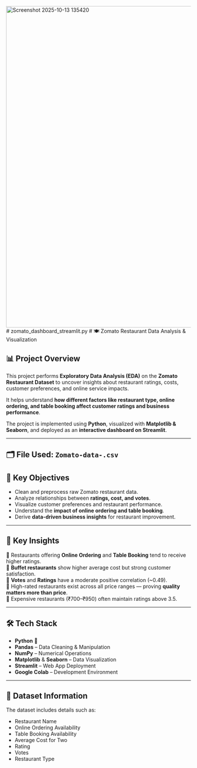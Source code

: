 <img width="1888" height="874" alt="Screenshot 2025-10-13 135420" src="https://github.com/user-attachments/assets/b81379ab-3757-432e-a632-a78ada041121" />
# zomato_dashboard_streamlit.py
# 🍽 Zomato Restaurant Data Analysis & Visualization

## 📊 Project Overview
This project performs **Exploratory Data Analysis (EDA)** on the **Zomato Restaurant Dataset** to uncover insights about restaurant ratings, costs, customer preferences, and online service impacts.  

It helps understand **how different factors like restaurant type, online ordering, and table booking affect customer ratings and business performance**.

The project is implemented using **Python**, visualized with **Matplotlib & Seaborn**, and deployed as an **interactive dashboard on Streamlit**.

---
🗂️ **File Used:** `Zomato-data-.csv`
---
## 🚀 Key Objectives
- Clean and preprocess raw Zomato restaurant data.  
- Analyze relationships between **ratings, cost, and votes**.  
- Visualize customer preferences and restaurant performance.  
- Understand the **impact of online ordering and table booking**.  
- Derive **data-driven business insights** for restaurant improvement.

---

## 🧠 Key Insights
📌 Restaurants offering **Online Ordering** and **Table Booking** tend to receive higher ratings.  
📌 **Buffet restaurants** show higher average cost but strong customer satisfaction.  
📌 **Votes** and **Ratings** have a moderate positive correlation (~0.49).  
📌 High-rated restaurants exist across all price ranges — proving **quality matters more than price**.  
📌 Expensive restaurants (₹700–₹950) often maintain ratings above 3.5.  

---

## 🛠️ Tech Stack
- **Python** 🐍  
- **Pandas** – Data Cleaning & Manipulation  
- **NumPy** – Numerical Operations  
- **Matplotlib** & **Seaborn** – Data Visualization  
- **Streamlit** – Web App Deployment  
- **Google Colab** – Development Environment  

---

## 📂 Dataset Information
The dataset includes details such as:
- Restaurant Name  
- Online Ordering Availability  
- Table Booking Availability  
- Average Cost for Two  
- Rating  
- Votes  
- Restaurant Type  
